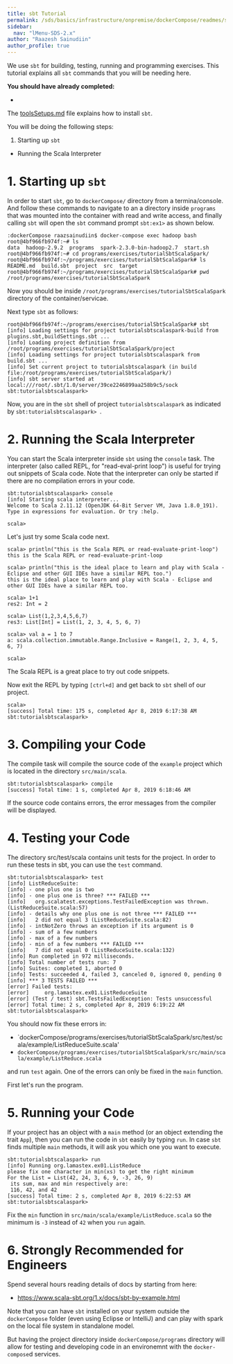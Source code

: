 ```yaml
---
title: sbt Tutorial
permalink: /sds/basics/infrastructure/onpremise/dockerCompose/readmes/sbt_tutorial/
sidebar:
  nav: "lMenu-SDS-2.x"
author: "Raazesh Sainudiin"
author_profile: true
---
```


We use `sbt` for building, testing, running and programming exercises. 
This tutorial explains all `sbt` commands that you will be needing here. 

**You should have already completed:**

- 

The [toolsSetups.md](toolsSetups.md) file explains how to install `sbt`.

You will be doing the following steps:

1. Starting up `sbt`
* Running the Scala Interpreter


# 1. Starting up `sbt`
In order to start `sbt`, go to `dockerCompose/` directory from a termina/console. And follow these commands to navigate to an a directory inside `programs` that was mounted into the container with read and write access, and finally calling `sbt` will open the `sbt` command prompt `sbt:ex1>` as shown below.

```
:dockerCompose raazsainudiin$ docker-compose exec hadoop bash
root@4bf966fb974f:~# ls
data  hadoop-2.9.2  programs  spark-2.3.0-bin-hadoop2.7  start.sh
root@4bf966fb974f:~# cd programs/exercises/tutorialSbtScalaSpark/
root@4bf966fb974f:~/programs/exercises/tutorialSbtScalaSpark# ls
README.md  build.sbt  project  src  target
root@4bf966fb974f:~/programs/exercises/tutorialSbtScalaSpark# pwd
/root/programs/exercises/tutorialSbtScalaSpark
```

Now you should be inside `/root/programs/exercises/tutorialSbtScalaSpark` directory of the container/servicae.

Next type `sbt` as follows:

```
root@4bf966fb974f:~/programs/exercises/tutorialSbtScalaSpark# sbt
[info] Loading settings for project tutorialsbtscalaspark-build from plugins.sbt,buildSettings.sbt ...
[info] Loading project definition from /root/programs/exercises/tutorialSbtScalaSpark/project
[info] Loading settings for project tutorialsbtscalaspark from build.sbt ...
[info] Set current project to tutorialsbtscalaspark (in build file:/root/programs/exercises/tutorialSbtScalaSpark/)
[info] sbt server started at local:///root/.sbt/1.0/server/39ce2246899aa258b9c5/sock
sbt:tutorialsbtscalaspark> 
```

Now, you are in the `sbt` shell of project `tutorialsbtscalaspark` as indicated by `sbt:tutorialsbtscalaspark> `.

# 2. Running the Scala Interpreter

You can start the Scala interpreter inside `sbt` using the `console` task. 
The interpreter (also called REPL, for "read-eval-print loop") is useful for trying out snippets of Scala code. 
Note that the interpreter can only be started if there are no compilation errors in your code.

```
sbt:tutorialsbtscalaspark> console
[info] Starting scala interpreter...
Welcome to Scala 2.11.12 (OpenJDK 64-Bit Server VM, Java 1.8.0_191).
Type in expressions for evaluation. Or try :help.

scala> 

```

Let's just try some Scala code next.

```
scala> println("this is the Scala REPL or read-evaluate-print-loop")
this is the Scala REPL or read-evaluate-print-loop

scala> println("this is the ideal place to learn and play with Scala - Eclipse and other GUI IDEs have a similar REPL too.")
this is the ideal place to learn and play with Scala - Eclipse and other GUI IDEs have a similar REPL too.

scala> 1+1
res2: Int = 2

scala> List(1,2,3,4,5,6,7)
res3: List[Int] = List(1, 2, 3, 4, 5, 6, 7)

scala> val a = 1 to 7
a: scala.collection.immutable.Range.Inclusive = Range(1, 2, 3, 4, 5, 6, 7)

scala> 
```

The Scala REPL is a great place to try out code snippets.

Now exit the REPL by typing `[ctrl+d]` and get back to `sbt` shell of our project.

```
scala> 
[success] Total time: 175 s, completed Apr 8, 2019 6:17:38 AM
sbt:tutorialsbtscalaspark> 
```


# 3. Compiling your Code
The compile task will compile the source code of the `example` project which is located in the directory `src/main/scala`.

```
sbt:tutorialsbtscalaspark> compile
[success] Total time: 1 s, completed Apr 8, 2019 6:18:46 AM
```


If the source code contains errors, the error messages from the compiler will be displayed.

# 4. Testing your Code
The directory src/test/scala contains unit tests for the project. In order to run these tests in sbt, you can use the `test` command.

```
sbt:tutorialsbtscalaspark> test
[info] ListReduceSuite:
[info] - one plus one is two
[info] - one plus one is three? *** FAILED ***
[info]   org.scalatest.exceptions.TestFailedException was thrown. (ListReduceSuite.scala:57)
[info] - details why one plus one is not three *** FAILED ***
[info]   2 did not equal 3 (ListReduceSuite.scala:82)
[info] - intNotZero throws an exception if its argument is 0
[info] - sum of a few numbers
[info] - max of a few numbers
[info] - min of a few numbers *** FAILED ***
[info]   7 did not equal 0 (ListReduceSuite.scala:132)
[info] Run completed in 972 milliseconds.
[info] Total number of tests run: 7
[info] Suites: completed 1, aborted 0
[info] Tests: succeeded 4, failed 3, canceled 0, ignored 0, pending 0
[info] *** 3 TESTS FAILED ***
[error] Failed tests:
[error] 	org.lamastex.ex01.ListReduceSuite
[error] (Test / test) sbt.TestsFailedException: Tests unsuccessful
[error] Total time: 2 s, completed Apr 8, 2019 6:19:22 AM
sbt:tutorialsbtscalaspark> 
```

You should now fix these errors in:

- `dockerCompose/programs/exercises/tutorialSbtScalaSpark/src/test/scala/example/ListReduceSuite.scala'
- `dockerCompose/programs/exercises/tutorialSbtScalaSpark/src/main/scala/example/ListReduce.scala` 

and run `test` again. One of the errors can only be fixed in the `main` function.
 
First let's run the program.

# 5. Running your Code
If your project has an object with a `main` method (or an object extending the trait `App`), then you can run the code in `sbt` easily by typing `run`. 
In case `sbt` finds multiple `main` methods, it will ask you which one you want to execute.

```
sbt:tutorialsbtscalaspark> run
[info] Running org.lamastex.ex01.ListReduce 
please fix one character in min(xs) to get the right minimum
For the List = List(42, 24, 3, 6, 9, -3, 26, 9)
 its sum, max and min respectively are:
 116, 42, and 42
[success] Total time: 2 s, completed Apr 8, 2019 6:22:53 AM
sbt:tutorialsbtscalaspark> 
```

Fix the `min` function in `src/main/scala/example/ListReduce.scala` so the minimum is `-3` instead of `42` when you `run` again.

# 6. Strongly Recommended for Engineers

Spend several hours reading details of docs by starting from here: 

 - https://www.scala-sbt.org/1.x/docs/sbt-by-example.html

Note that you can have `sbt` installed on your system outside the `dockerCompose` folder (even using Eclipse or IntelliJ) and can play with spark on the local file system in standalone model. 

But having the project directory inside `dockerCompose/programs` directory will allow for testing and developing code in an environemnt with the `docker-compose`d services.  
